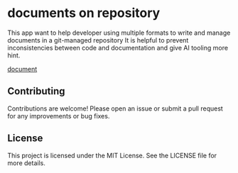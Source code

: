 # documents on repository

This app want to help developer using multiple formats to write and manage documents in a git-managed repository
It is helpful to prevent inconsistencies between code and documentation and give AI tooling more hint.

[document](doc/index.md)

## Contributing

Contributions are welcome! Please open an issue or submit a pull request for any improvements or bug fixes.

## License

This project is licensed under the MIT License. See the LICENSE file for more details.
